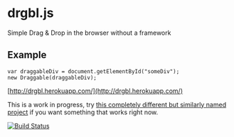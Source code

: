 drgbl.js
============

Simple Drag &amp; Drop in the browser without a framework

## Example

	var draggableDiv = document.getElementById("someDiv");
	new Draggable(draggableDiv);

[http://drgbl.herokuapp.com/](http://drgbl.herokuapp.com/)

This is a work in progress, try [this completely different but similarly named project](https://github.com/gtramontina/draggable.js) if you want something that works right now.

[![Build Status](https://secure.travis-ci.org/kenoir/drgbl.js.png?branch=master)](http://travis-ci.org/kenoir/drgbl.js)
